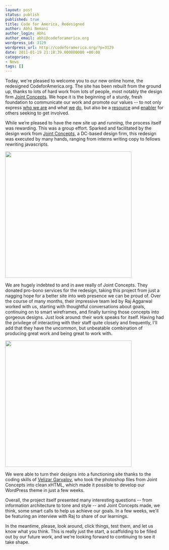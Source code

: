 ```yaml
---
layout: post
status: publish
published: true
title: Code for America, Redesigned
author: Abhi Nemani
author_login: Abhi
author_email: abhi@codeforamerica.org
wordpress_id: 3129
wordpress_url: http://codeforamerica.org/?p=3129
date: 2011-01-19 21:18:39.000000000 +00:00
categories:
- News
tags: []
---
```

Today, we're pleased to welcome you to our new online home, the redesigned CodeforAmerica.org. The site has been rebuilt from the ground up, thanks to lots of hard work from lots of people, most notably the design firm <a href="http://www.jointconcepts.com/">Joint Concepts</a>. We hope it is the beginning of a sturdy, fresh foundation to communicate our work and promote our values -- to not only express <a href="/about">who we are</a> and what <a href="/fellows">we</a> <a href="/cities">do</a>, but also be a <a href="/issues">resource</a> and <a href="/get-invovled">enabler</a> for others seeking to get involved.

While we’re pleased to have the new site up and running, the process itself was rewarding. This was a group effort. Sparked and facilitated by the design work from <a href="http://www.jointconcepts.com/">Joint Concepts</a>, a DC-based design firm, this redesign was executed by many hands, ranging from interns writing copy to fellows rewriting javascripts. 

<a href="http://codeforamerica.org/wp-content/uploads/2011/01/new-site.png"><img src="http://codeforamerica.org/wp-content/uploads/2011/01/new-site.png" alt="" title="new-site" width="400" class="aligncenter size-medium wp-image-3155" /></a>

We are hugely indebted to and in awe really of Joint Concepts. They donated pro-bono services for the redesign, taking this project from just a nagging hope for a better site into web presence we can be proud of.  Over the course of many months, their impressive team led by Raj Aggarwal worked with us, starting with thoughtful conversations about goals, continuing on to smart wireframes, and finally turning those concepts into gorgeous designs.  Just look around: their work speaks for itself. Having had the privilege of interacting with their staff quite closely and frequently, I'll add that they have the uncommon, but unbeatable combination of producing great work and being great to work with. 

<a href="http://codeforamerica.org/wp-content/uploads/2011/01/new-site-2.png"><img src="http://codeforamerica.org/wp-content/uploads/2011/01/new-site-2.png" alt="" title="new-site-2" width="400" class="aligncenter size-medium wp-image-3154" /></a>

We were able to turn their designs into a functioning site thanks to the coding skills of <a href="http://www.vhg-design.com/">Velizar Garvalov</a>, who took the photoshop files from Joint Concepts into clean xHTML, which made it possible to develop our WordPress theme in just a few weeks.

Overall, the project itself presented many interesting questions -- from information architecture to tone and style -- and Joint Concepts made, we think, some smart calls to help us achieve our goals. In a few weeks, we'll be featuring an interview with Raj to share of our learnings.

In the meantime, please, look around, click things, test them, and let us know what you think. This is really just the start, a scaffolding to be filled out by our future work, and we're looking forward to continuing to see it take shape.
